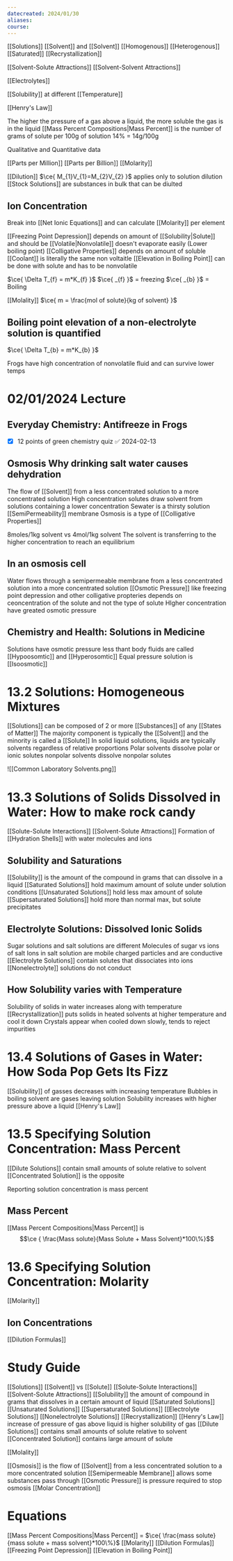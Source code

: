 ```yaml
---
datecreated: 2024/01/30
aliases: 
course:
---
```

[[Solutions]]
[[Solvent]] and [[Solvent]]
[[Homogenous]]
[[Heterogenous]]
[[Saturated]] 
[[Recrystallization]]

[[Solvent-Solute Attractions]]
[[Solvent-Solvent Attractions]]

[[Electrolytes]]

[[Solubility]] at different [[Temperature]]

[[Henry's Law]]

The higher the pressure of a gas above a liquid, the more soluble the gas is in the liquid
[[Mass Percent Compositions|Mass Percent]] is the number of grams of solute per 100g of solution
14% = 14g/100g

Qualitative and Quantitative data

[[Parts per Million]]
[[Parts per Billion]]
[[Molarity]] 

[[Dilution]] $\ce{ M_{1}V_{1}=M_{2}V_{2} }$ applies only to solution dilution
[[Stock Solutions]] are substances in bulk that can be diulted

## Ion Concentration

Break into [[Net Ionic Equations]] and can calculate [[Molarity]] per element

[[Freezing Point Depression]] depends on amount of [[Solubility|Solute]] and should be 
[[Volatile|Nonvolatile]] doesn't evaporate easily (Lower boiling point)
[[Colligative Properties]] depends on amount of soluble
[[Coolant]] is literally the same non voltaitle
[[Elevation in Boiling Point]] can be done with solute and has to be nonvolatile

$\ce{ \Delta T_{f} = m*K_{f} }$
$\ce{ _{f} }$ = freezing
$\ce{ _{b} }$ = Boiling

[[Molality]] $\ce{ m = \frac{mol of solute}{kg of solvent} }$

## Boiling point elevation of a non-electrolyte solution is quantified 

$\ce{ \Delta T_{b} = m*K_{b} }$

Frogs have high concentration of nonvolatile fluid and can survive lower temps

# 02/01/2024 Lecture

## Everyday Chemistry: Antifreeze in Frogs

- [x] 12 points of green chemistry quiz ✅ 2024-02-13

## Osmosis Why drinking salt water causes dehydration

The flow of [[Solvent]] from a less concentrated solution to a more concentrated solution
High concentration solutes draw solvent from solutions containing a lower concentration
Sewater is a thirsty solution
[[SemiPermeability]] membrane
Osmosis is a type of [[Colligative Properties]]

8moles/1kg solvent vs 4mol/1kg solvent
The solvent is transferring to the higher concentration to reach an equilibrium

## In an osmosis cell

Water flows through a semipermeable membrane from a less concentrated solution into a more concentrated solution
[[Osmotic Pressure]] like freezing point depression and other colligative propteries depends on ceoncentration of the solute and not the type of solute
HIgher concentration have greated osmotic pressure

## Chemistry and Health: Solutions in Medicine

Solutions have osmotic pressure less thant body fluids are called [[Hypoosomtic]] and [[Hyperosomtic]]
Equal pressure solution is [[Isoosmotic]]

# 13.2 Solutions: Homogeneous Mixtures

[[Solutions]] can be composed of 2 or more [[Substances]] of any [[States of Matter]]
The majority component is typically the [[Solvent]] and the minority is called a [[Solute]]
In solid liquid solutions, liquids are typically solvents regardless of relative proportions
Polar solvents dissolve polar or ionic solutes
nonpolar solvents dissolve nonpolar solutes


![[Common Laboratory Solvents.png]]

# 13.3 Solutions of Solids Dissolved in Water: How to make rock candy

[[Solute-Solute Interactions]]
[[Solvent-Solute Attractions]]
Formation of [[Hydration Shells]] with water molecules and ions

## Solubility and Saturations

[[Solubility]] is the amount of the compound in grams that can dissolve in a liquid
[[Saturated Solutions]] hold maximum amount of solute under solution conditions
[[Unsaturated Solutions]] hold less max amount of solute
[[Supersaturated Solutions]] hold more than normal max, but solute precipitates

## Electrolyte Solutions: Dissolved Ionic Solids

Sugar solutions and salt solutions are different
Molecules of sugar vs ions of salt
Ions in salt solution are mobile charged particles and are conductive
[[Electrolyte Solutions]] contain solutes that dissociates into ions
[[Nonelectrolyte]] solutions do not conduct

## How Solubility varies with Temperature

Solubility of solids in water increases along with temperature
[[Recrystallization]] puts solids in heated solvents at higher temperature and cool it down 
Crystals appear when cooled down slowly, tends to reject impurities

# 13.4 Solutions of Gases in Water: How Soda Pop Gets Its Fizz

[[Solubility]] of gasses decreases with increasing temperature
Bubbles in boiling solvent are gases leaving solution 
Solubility increases with higher pressure above a liquid
[[Henry's Law]]

# 13.5 Specifying Solution Concentration: Mass Percent

[[Dilute Solutions]] contain small amounts of solute relative to solvent
[[Concentrated Solution]] is the opposite

Reporting solution concentration is mass percent

## Mass Percent

[[Mass Percent Compositions|Mass Percent]] is 
$$\ce { \frac{Mass solute}{Mass Solute + Mass Solvent}*100\%}$$

# 13.6 Specifying Solution Concentration: Molarity

[[Molarity]]

## Ion Concentrations

[[Dilution Formulas]]

# Study Guide

[[Solutions]]
[[Solvent]] vs [[Solute]]
[[Solute-Solute Interactions]]
[[Solvent-Solute Attractions]]
[[Solubility]] the amount of compound in grams that dissolves in a certain amount of liquid
[[Saturated Solutions]]
[[Unsaturated Solutions]]
[[Supersaturated Solutions]]
[[Electrolyte Solutions]]
[[Nonelectrolyte Solutions]]
[[Recrystallization]]
[[Henry's Law]] increase of pressure of gas above liquid is higher solubility of gas
[[Dilute Solutions]] contains small amounts of solute relative to solvent
[[Concentrated Solution]] contains large amount of solute

[[Molality]] 

[[Osmosis]] is the flow of [[Solvent]] from a less concentrated solution to a more concentrated solution
[[Semipermeable Membrane]] allows some substances pass through
[[Osmotic Pressure]] is pressure required to stop osmosis
[[Molar Concentration]]

# Equations

[[Mass Percent Compositions|Mass Percent]] = $\ce{ \frac{mass solute}{mass solute + mass solvent}*100\%}$
[[Molarity]]
[[Dilution Formulas]] 
[[Freezing Point Depression]] 
[[Elevation in Boiling Point]] 